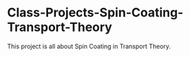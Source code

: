 # Class-Projects-Spin-Coating-Transport-Theory
This project is all about Spin Coating in Transport Theory.
